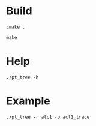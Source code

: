 # Build
```
cmake .
```
```
make
```

# Help
```
./pt_tree -h
```

# Example
```
./pt_tree -r alc1 -p acl1_trace
```
